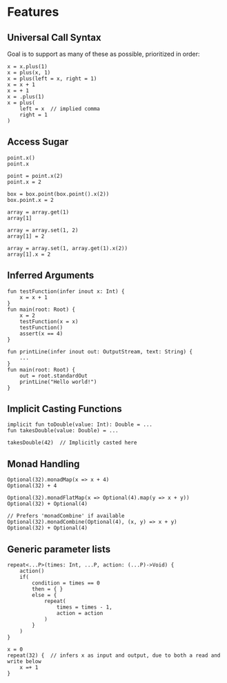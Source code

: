 # Features

## Universal Call Syntax

Goal is to support as many of these as possible, prioritized in order:

```
x = x.plus(1)
x = plus(x, 1)
x = plus(left = x, right = 1)
x = x + 1
x = + 1
x = .plus(1)
x = plus(
    left = x  // implied comma
    right = 1
)
```

## Access Sugar

```
point.x()
point.x

point = point.x(2)
point.x = 2

box = box.point(box.point().x(2))
box.point.x = 2

array = array.get(1)
array[1]

array = array.set(1, 2)
array[1] = 2

array = array.set(1, array.get(1).x(2))
array[1].x = 2
```

## Inferred Arguments

```
fun testFunction(infer inout x: Int) {
    x = x + 1
}
fun main(root: Root) {
    x = 2
    testFunction(x = x)
    testFunction()
    assert(x == 4)
}
```

```
fun printLine(infer inout out: OutputStream, text: String) {
    ...
}
fun main(root: Root) {
    out = root.standardOut
    printLine("Hello world!")
}
```

## Implicit Casting Functions

```
implicit fun toDouble(value: Int): Double = ...
fun takesDouble(value: Double) = ...

takesDouble(42)  // Implicitly casted here
```

## Monad Handling

```
Optional(32).monadMap(x => x + 4)
Optional(32) + 4

Optional(32).monadFlatMap(x => Optional(4).map(y => x + y))
Optional(32) + Optional(4)

// Prefers 'monadCombine' if available
Optional(32).monadCombine(Optional(4), (x, y) => x + y)
Optional(32) + Optional(4)
```

## Generic parameter lists

```
repeat<...P>(times: Int, ...P, action: (...P)->Void) {
    action()
    if(
        condition = times == 0
        then = { }
        else = {
            repeat(
                times = times - 1,
                action = action
            )
        }
    )
}

x = 0
repeat(32) {  // infers x as input and output, due to both a read and write below
    x =+ 1
}
```
